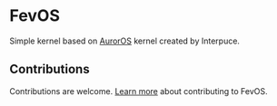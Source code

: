 # FevOS

Simple kernel based on [AurorOS](https://github.com/Interpuce/AurorOS) kernel created by Interpuce.

## Contributions

Contributions are welcome. [Learn more](https://github.com/Fivvee0/FevOS/blob/main/CONTRIBUTING.md) about contributing to FevOS.
